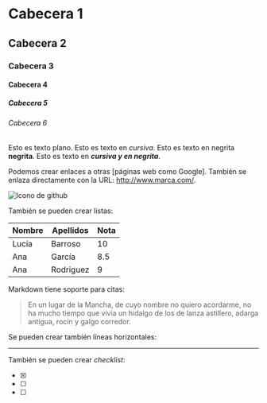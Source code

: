 # Cabecera 1
## Cabecera 2
### Cabecera 3
#### Cabecera 4
##### Cabecera 5
###### Cabecera 6

Esto es texto plano. Esto es texto en *cursiva*. Esto es texto en negrita **negrita**. Esto es texto en ***cursiva y en negrita***.




































Podemos crear enlaces a otras [páginas web como Google]. También se enlaza directamente con la URL: http://www.marca.com/.

![Icono de github](http://img.freepik.com/iconos-gratis/github-signo_318-42173.jpg?size=338&ext=jpg)

También se pueden crear listas:

| Nombre | Apellidos | Nota |
| ------ | --------- | ---- |
| Lucía | Barroso | 10 |
| Ana | García | 8.5 |
| Ana | Rodriguez | 9 |

Markdown tiene soporte para citas:

> En un lugar de la Mancha, de cuyo nombre no quiero acordarme, no ha mucho tiempo que vivia un hidalgo de los de lanza astillero, adarga antigua, rocín y galgo corredor.

Se pueden crear también líneas horizontales:

---

También se pueden crear *checklist*:

 - [x]
 - [ ]
 - [ ]
 

